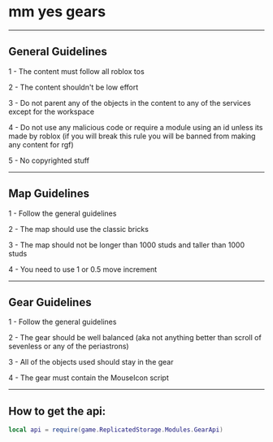 # mm yes gears

---

## General Guidelines

1 - The content must follow all roblox tos

2 - The content shouldn't be low effort

3 - Do not parent any of the objects in the content to any of the services except for the workspace

4 - Do not use any malicious code or require a module using an id unless its made by roblox (if you will break this rule you will be banned from making any content for rgf)

5 - No copyrighted stuff

---

## Map Guidelines

1 - Follow the general guidelines

2 - The map should use the classic bricks

3 - The map should not be longer than 1000 studs and taller than 1000 studs

4 - You need to use 1 or 0.5 move increment

---

## Gear Guidelines

1 - Follow the general guidelines

2 - The gear should be well balanced (aka not anything better than scroll of sevenless or any of the periastrons)

3 - All of the objects used should stay in the gear

4 - The gear must contain the MouseIcon script

---

## How to get the api:

```lua
local api = require(game.ReplicatedStorage.Modules.GearApi)
```

